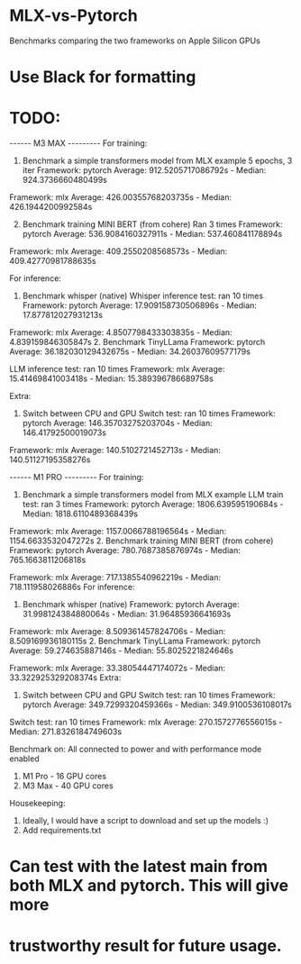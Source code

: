 # MLX-vs-Pytorch
Benchmarks comparing the two frameworks on Apple Silicon GPUs

# Use Black for formatting

# TODO:

------ M3 MAX ---------
For training:
1. Benchmark a simple transformers model from MLX example
5 epochs, 3 iter
Framework: pytorch
	Average: 912.5205717086792s - Median: 924.3736660480499s

Framework: mlx
	Average: 426.00355768203735s - Median: 426.1944200992584s

2. Benchmark training MINI BERT (from cohere)
Ran 3 times
Framework: pytorch
	Average: 536.9084160327911s - Median: 537.460841178894s


Framework: mlx
	Average: 409.2550208568573s - Median: 409.42770981788635s

For inference:
1. Benchmark whisper (native)
Whisper inference test: ran 10 times
Framework: pytorch
	Average: 17.909158730506896s - Median: 17.877812027931213s

Framework: mlx
	Average: 4.8507798433303835s - Median: 4.839159846305847s
2. Benchmark TinyLLama
Framework: pytorch
	Average: 36.182030129432675s - Median: 34.26037609577179s

LLM inference test: ran 10 times
Framework: mlx
	Average: 15.41469841003418s - Median: 15.389396786689758s

Extra:
1. Switch between CPU and GPU
Switch test: ran 10 times
Framework: pytorch
	Average: 146.35703275203704s - Median: 146.41792500019073s

Framework: mlx
	Average: 140.5102721452713s - Median: 140.51127195358276s

------ M1 PRO ---------
For training:
1. Benchmark a simple transformers model from MLX example
LLM train test: ran 3 times
Framework: pytorch
	Average: 1806.639595190684s - Median: 1818.6110489368439s

Framework: mlx
	Average: 1157.0066788196564s - Median: 1154.6633532047272s
2. Benchmark training MINI BERT (from cohere)
Framework: pytorch
	Average: 780.7687385876974s - Median: 765.1663811206818s

Framework: mlx
	Average: 717.1385540962219s - Median: 718.111958026886s
For inference:
1. Benchmark whisper (native)
Framework: pytorch
	Average: 31.998124384880064s - Median: 31.96485936641693s

Framework: mlx
	Average: 8.509361457824706s - Median: 8.509169936180115s
2. Benchmark TinyLLama
Framework: pytorch
	Average: 59.274635887146s - Median: 55.8025221824646s

Framework: mlx
	Average: 33.38054447174072s - Median: 33.322925329208374s
Extra:
1. Switch between CPU and GPU
Switch test: ran 10 times
Framework: pytorch
	Average: 349.7299320459366s - Median: 349.9100536108017s

Switch test: ran 10 times
Framework: mlx
	Average: 270.1572776556015s - Median: 271.8326184749603s

Benchmark on:
All connected to power and with performance mode enabled
1. M1 Pro - 16 GPU cores
2. M3 Max - 40 GPU cores

Housekeeping:
1. Ideally, I would have a script to download and set up the models :)
2. Add requirements.txt

# Can test with the latest main from both MLX and pytorch. This will give more
# trustworthy result for future usage.
